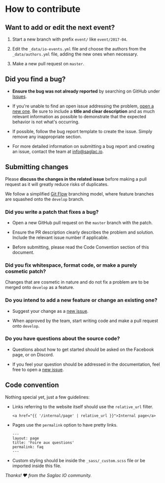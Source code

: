 # How to contribute

## Want to add or edit the next event?

1. Start a new branch with prefix `event/` like `event/2017-04`.

1. Edit the `_data/io-events.yml` file and choose the authors from the `_data/authors.yml` file, adding the new ones when necessary.

1. Make a new pull request on `master`.

## Did you find a bug?

* **Ensure the bug was not already reported** by searching on GitHub under [Issues](https://github.com/saglacio/saglac.io/issues).

* If you're unable to find an open issue addressing the problem, [open a new one](https://github.com/saglacio/saglac.io/issues/new). Be sure to include a **title and clear description** and as much relevant information as possible to demonstrate that the expected behavior is not what's occurring.

* If possible, follow the bug report template to create the issue. Simply remove any inappropriate section.

* For more detailed information on submitting a bug report and creating an issue, contact the team at info@saglac.io.

## Submitting changes

Please **discuss the changes in the related issue** before making a pull request as it will greatly reduce risks of duplicates.

We follow a simplified [Git Flow](http://nvie.com/posts/a-successful-git-branching-model/) branching model, where feature branches are squashed onto the `develop` branch.

### Did you write a patch that fixes a bug?

* Open a new GitHub pull request on the `master` branch with the patch.

* Ensure the PR description clearly describes the problem and solution. Include the relevant issue number if applicable.

* Before submitting, please read the Code Convention section of this document.

### Did you fix whitespace, format code, or make a purely cosmetic patch?

Changes that are cosmetic in nature and do not fix a problem are to be merged onto `develop` as a feature.

### Do you intend to add a new feature or change an existing one?

* Suggest your change as a [new issue](https://github.com/saglacio/saglac.io/issues/new).

* When approved by the team, start writing code and make a pull request onto `develop`.

### Do you have questions about the source code?

* Questions about how to get started should be asked on the Facebook page, or on Discord.

* If you feel your question should be addressed in the documentation, feel free to open a [new issue](https://github.com/saglacio/saglac.io/issues/new).

## Code convention

Nothing special yet, just a few guidelines:

- Links referring to the website itself should use the `relative_url` filter.

  ```
  <a href="{{ '/internal/page' | relative_url }}">Internal page</a>
  ```

- Pages use the `permalink` option to have pretty links.

  ```
  ---
  layout: page
  title: 'Foire aux questions'
  permalink: faq
  ---
  ```

- Custom styling should be inside the `_sass/_custom.scss` file or be imported inside this file.


_Thanks! :heart: from the Saglac IO community._
